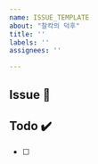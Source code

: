 ```yaml
---
name: ISSUE_TEMPLATE
about: "찰칵의 덕후"
title: ''
labels: ''
assignees: ''

---
```


## Issue 📌

## Todo ✔️
- [ ]


